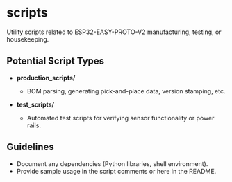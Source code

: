 # scripts

Utility scripts related to ESP32-EASY-PROTO-V2 manufacturing, testing, or housekeeping.

## Potential Script Types

- **production_scripts/**  
  - BOM parsing, generating pick-and-place data, version stamping, etc.

- **test_scripts/**  
  - Automated test scripts for verifying sensor functionality or power rails.

## Guidelines

- Document any dependencies (Python libraries, shell environment).
- Provide sample usage in the script comments or here in the README.
 
